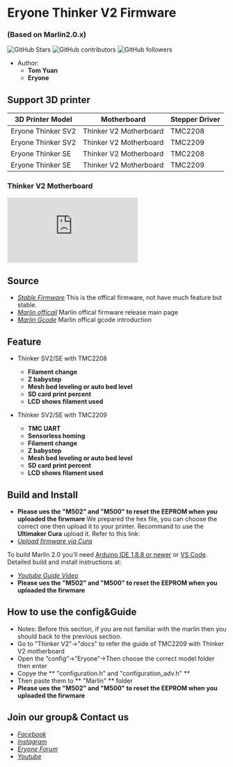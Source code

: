 # Eryone Thinker V2 Firmware
###  (Based on Marlin2.0.x)

![GitHub Stars](https://img.shields.io/github/stars/Eryone/mega2560.svg)
![GitHub contributors](https://img.shields.io/github/contributors/Eryone/mega2560.svg)
![GitHub followers](https://img.shields.io/github/followers/Eryone.svg)

- Author: 
  - **Tom Yuan**
  - **Eryone** 


## Support 3D printer

| 3D Printer Model    | Motherboard                | Stepper Driver    
| ------------------- | -------------------------- | --------------
| Eryone Thinker SV2  | Thinker V2 Motherboard     | TMC2208
| Eryone Thinker SV2  | Thinker V2 Motherboard     | TMC2209
| Eryone Thinker SE   | Thinker V2 Motherboard     | TMC2208
| Eryone Thinker SE   | Thinker V2 Motherboard     | TMC2209

### Thinker V2 Motherboard

![](https://www.eryone.com/forum/download/file.php?id=162)

## Source               

- *[Stable Firmware](https://github.com/Eryone/mega2560)* This is the offical firmware, not have much feature but stable.
- *[Marlin officail](https://github.com/MarlinFirmware/Marlin)* Marlin offical firmware release main page
- *[Marlin Gcode](https://marlinfw.org/meta/gcode/)* Marlin offical gcode introduction

## Feature
- Thinker SV2/SE with TMC2208
  - **Filament change**
  - **Z babystep** 
  - **Mesh bed leveling or auto bed level**
  - **SD card print percent**
  - **LCD shows filament used**

- Thinker SV2/SE with TMC2209
  - **TMC UART**
  - **Sensorless homing**
  - **Filament change**
  - **Z babystep** 
  - **Mesh bed leveling or auto bed level**
  - **SD card print percent**
  - **LCD shows filament used**


## Build and Install
- **Please ues the "M502" and "M500" to reset the EEPROM when you uploaded the firwmare**
We prepared the hex file, you can choose the correct one then upload it to your printer.
Recommand to use the **Ultimaker Cura** upload it.
Refer to this link:
- *[Upload firmware via Cura](https://www.youtube.com/watch?v=SpdjvYkUQY4)*

To build Marlin 2.0 you'll need [Arduino IDE 1.8.8 or newer](https://www.arduino.cc/en/main/software) or [VS Code](https://docs.platformio.org/en/latest/integration/ide/vscode.html). Detailed build and install instructions at:

- *[Youtube Guide Video](https://www.youtube.com/watch?v=b2D4I9Yxejw)*
- **Please ues the "M502" and "M500" to reset the EEPROM when you uploaded the firwmare**

## How to use the config&Guide
- Notes: Before this section, if you are not familiar with the marlin then you should back to the previous section.
- Go to "Thinker V2"→"docs" to refer the guide of TMC2209 with Thinker V2 motherboard
- Open the ”config“→“Eryone”→Then choose the correct model folder then enter
- Copye the ** "configuration.h" and "configuration_adv.h" **
- Then paste them to ** "Marlin" ** folder
- **Please ues the "M502" and "M500" to reset the EEPROM when you uploaded the firwmare**


## Join our group& Contact us
- *[Facebook](https://www.facebook.com/groups/247271792709370/)*
- *[Instagram](https://www.instagram.com/eryone3d/)*
- *[Eryone Forum](https://www.instagram.com/eryone3d/)*
- *[Youtube](https://www.youtube.com/eryone3d)*














